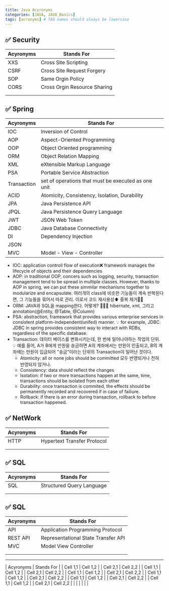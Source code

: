 ```yaml
---
title: Java Acyronyms
categories: [JAVA, JAVA_Basics]
tags: [acronyms] # TAG names should always be lowercase
---
```


## ✅ Security

| Acyronyms | Stands For                   |
| --------- | ---------------------------- |
| XXS       | Cross Site Scripting         |
| CSRF      | Cross Site Request Forgery   |
| SOP       | Same Orgin Policy            |
| CORS      | Cross Orgin Resource Sharing |
|           |                              |
|           |                              |

## ✅ Spring

| Acyronyms   | Stands For                                          |
| ----------- | --------------------------------------------------- |
| IOC         | Inversion of Control                                |
| AOP         | Aspect-Oriented Programming                         |
| OOP         | Object Oriented programming                         |
| ORM         | Object Relation Mapping                             |
| XML         | eXtensible Markup Language                          |
| PSA         | Portable Service Abstraction                        |
| Transaction | set of operations that must be executed as one unit |
| ACID        | Atomicity, Consistency, Isolation, Durability       |
| JPA         | Java Persistence API                                |
| JPQL        | Java Persistence Query Language                     |
| JWT         | JSON Web Token                                      |
| JDBC        | Java Database Connectivity                          |
| DI          | Dependency Injection                                |
| JSON        |                                                     |
| MVC         | Model - View - Controller                           |

- IOC: application controll flow of execution❌ framework manages the lifecycle of objects and their dependencies
- AOP: in traditional OOP, concers such as logging, security, transaction management tend to be spread in multiple classes. However, thanks to AOP in spring, we can put these simmilar mechanisms together to modularize and encapsulate. 여러개의 class에 비슷한 기능들이 계속 반복된다면, 그 기능들을 묶어서 따로 관리. 이로서 코드 재사용성⬆️ 중복 제거👍🏻
- ORM: JAVA와 SQL을 mapping한다. 어떻게? 🤷🏻‍♀️ hibernate, xml, 그리고 annotation(@Entity, @Table, @Column)
- PSA: abstraction, framework that provides various enterprise services in consistent platform-independent(unifed) manner. 💡 for example, JDBC. JDBC in spring provides consistent way to interact with RDBs, regardless of the specific database.
- Transaction: 데이터 베이스를 변화시키는데, 한 번에 일어나야하는 작업의 단위. 💡 예를 들어, A가 B에게 만원을 송금하면 A의 계좌에서는 만원이 인출되고, B의 계좌에는 만원이 입금되어 "송금"이라는 단위의 Transaction이 일어난 것이다.
  - Atomicity: all or none jobs should be committed 모두 반영되거나 전혀 반영되지 않거나.
  - Consistency: data should reflect the changes
  - Isolation: if two or more transactions happen at the same, time, transactions should be isolated from each other
  - Durability: once transaction is commited, the effects should be permanently recorded and recovered if in case of failiure.
  - Rollback: if there is an error during transaction, rollback to before transaction happened.

## ✅ NetWork

| Acyronyms | Stands For                  |
| --------- | --------------------------- |
| HTTP      | Hypertext Transfer Protocol |
|           |                             |
|           |                             |

## ✅ SQL

| Acyronyms | Stands For                |
| --------- | ------------------------- |
| SQL       | Structured Query Language |
|           |                           |
|           |                           |

## ✅ SQL

| Acyronyms | Stands For                          |
| --------- | ----------------------------------- |
| API       | Application Programming Protocol    |
| REST API  | Representational State Transfer API |
| MVC       | Model View Controller               |
|           |                                     |
|           |                                     |

---

| Acyronyms | Stands For |
| Cell 1,1 | Cell 1,2 |
| Cell 2,1 | Cell 2,2 |
| Cell 1,1 | Cell 1,2 |
| Cell 2,1 | Cell 2,2 |
| Cell 1,1 | Cell 1,2 |
| Cell 2,1 | Cell 2,2 |
| Cell 1,1 | Cell 1,2 |
| Cell 2,1 | Cell 2,2 |
| Cell 1,1 | Cell 1,2 |
| Cell 2,1 | Cell 2,2 |
| Cell 1,1 | Cell 1,2 |
| Cell 2,1 | Cell 2,2 |
| | |
| | |
